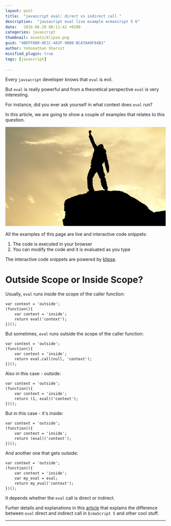```yaml
---
layout: post
title:  "javascript eval: direct vs indirect call "
description:  "javsacript eval live example ecmascript 5 6"
date:   2016-06-20 08:11:42 +0200
categories: javascript
thumbnail: assets/klipse.png
guid: "4BEFF6B0-8E1C-482F-98B0-BCA39A0F84B1"
author: Yehonathan Sharvit
minified_plugin: true
tags: [javascript]

---
```


Every `javsacript` developer knows that `eval` is evil.

But `eval` is really powerful and from a theoretical perspective `eval` is very interesting.

For instance, did you ever ask yourself in what context does `eval` run?

In this article, we are going to show a couple of examples that relates to this question.

![Power](/assets/power.jpg)

All the examples of this page are live and interactive code snippets:

1. The code is executed in your browser
2. You can modify the code and it is evaluated as you type

The interactive code snippets are powered by [klipse](https://github.com/viebel/klipse).

# Outside Scope or Inside Scope?

Usually, `eval` runs inside the scope of the caller function:

~~~klipse-eval-js
var context = 'outside';
(function(){
    var context = 'inside';
    return eval('context');
})();
~~~

But sometimes, `eval` runs outside the scope of the caller function:

~~~klipse-eval-js
var context = 'outside';
(function(){
    var context = 'inside';
    return eval.call(null, 'context');
})();
~~~

Also in this case - outside:

~~~klipse-eval-js
var context = 'outside';
(function(){
    var context = 'inside';
    return (1, eval)('context');
})();
~~~

But in this case - it's inside:

~~~klipse-eval-js
var context = 'outside';
(function(){
    var context = 'inside';
    return (eval)('context');
})();
~~~

And another one that gets outside:

~~~klipse-eval-js
var context = 'outside';
(function(){
    var context = 'inside';
    var my_eval = eval;
    return my_eval('context');
})();
~~~


It depends whether the `eval` call is direct or indirect.

Furher details and explanations in this [article](http://perfectionkills.com/global-eval-what-are-the-options/) that explains the difference between `eval` direct and indirect call in `EcmaScript 5` and other cool stuff.

---
[app-url]: http://app.klipse.tech?blog=klipse

